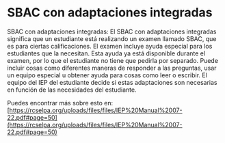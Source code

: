# SBAC con adaptaciones integradas
SBAC con adaptaciones integradas: El SBAC con adaptaciones integradas significa que un estudiante está realizando un examen llamado SBAC, que es para ciertas calificaciones. El examen incluye ayuda especial para los estudiantes que la necesitan. Esta ayuda ya está disponible durante el examen, por lo que el estudiante no tiene que pedirla por separado. Puede incluir cosas como diferentes maneras de responder a las preguntas, usar un equipo especial u obtener ayuda para cosas como leer o escribir. El equipo del IEP del estudiante decide si estas adaptaciones son necesarias en función de las necesidades del estudiante.

Puedes encontrar más sobre esto en: [https://rcselpa.org/uploads/files/files/IEP%20Manual%2007-22.pdf#page=50](https://rcselpa.org/uploads/files/files/IEP%20Manual%2007-22.pdf#page=50)
